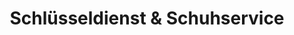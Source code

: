 ---
title: "Schlüsseldienst & Schuhservice"
url: /wien/schluesseldienst-und-schuhservice/
shop: Schlüsseldienst
---